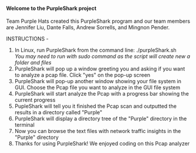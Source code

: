 #### Welcome to the PurpleShark project
Team Purple Hats created this PurpleShark program and our team members are Jennifer Liu, Dante Falls, Andrew Sorrells, and Mingnon Pender.

INSTRUCTIONS -
1. In Linux, run PurpleShark from the command line: ./purpleShark.sh   
*You may need to run with sudo command as the script will create new a folder and files*
2. PurpleShark will pop up a window greeting you and asking if you want to analyze a pcap file. Click "yes" on the pop-up screen
3. PurpleShark will pop-up another window showing your file system in GUI. Choose the Pcap file you want to analyze in the GUI file system
4. PurpleShark will start analyze the Pcap with a progress bar showing the current progress
5. PupleShark will tell you it finished the Pcap scan and outputted the results in a directory called "Purple"
6. PurpleShark will display a directory tree of the "Purple" directory in the terminal
7. Now you can browse the text files with network traffic insights in the "Purple" directory
8. Thanks for using PurpleShark! We enjoyed coding on this Pcap analyzer
